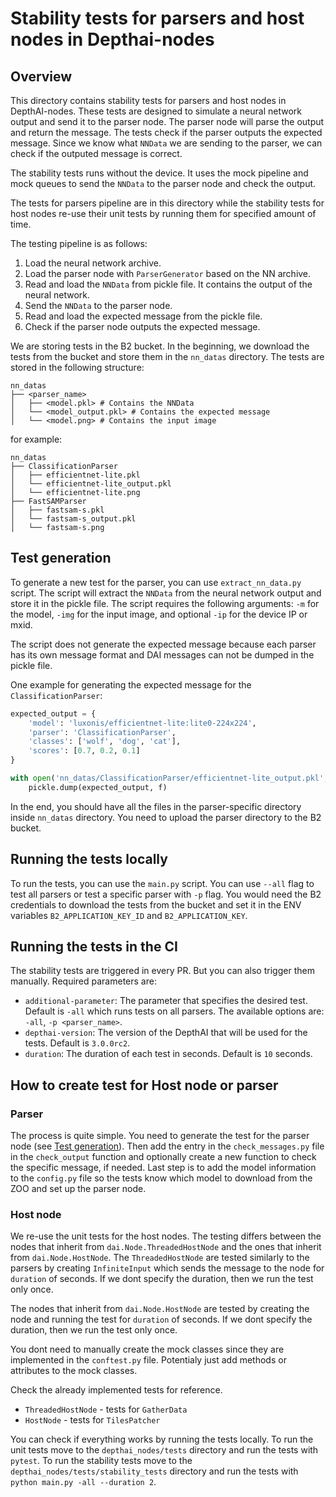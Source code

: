 # Stability tests for parsers and host nodes in Depthai-nodes

## Overview

This directory contains stability tests for parsers and host nodes in DepthAI-nodes. These tests are designed to simulate a neural network output and send it to the parser node. The parser node will parse the output and return the message. The tests check if the parser outputs the expected message. Since we know what `NNData` we are sending to the parser, we can check if the outputed message is correct.

The stability tests runs without the device. It uses the mock pipeline and mock queues to send the `NNData` to the parser node and check the output.

The tests for parsers pipeline are in this directory while the stability tests for host nodes re-use their unit tests by running them for specified amount of time.

The testing pipeline is as follows:

1. Load the neural network archive.
1. Load the parser node with `ParserGenerator` based on the NN archive.
1. Read and load the `NNData` from pickle file. It contains the output of the neural network.
1. Send the `NNData` to the parser node.
1. Read and load the expected message from the pickle file.
1. Check if the parser node outputs the expected message.

We are storing tests in the B2 bucket. In the beginning, we download the tests from the bucket and store them in the `nn_datas` directory. The tests are stored in the following structure:

```
nn_datas
├── <parser_name>
│   ├── <model.pkl> # Contains the NNData
│   └── <model_output.pkl> # Contains the expected message
│   └── <model.png> # Contains the input image
```

for example:

```
nn_datas
├── ClassificationParser
│   ├── efficientnet-lite.pkl
│   └── efficientnet-lite_output.pkl
│   └── efficientnet-lite.png
├── FastSAMParser
│   ├── fastsam-s.pkl
│   └── fastsam-s_output.pkl
│   └── fastsam-s.png
```

## Test generation

To generate a new test for the parser, you can use `extract_nn_data.py` script. The script will extract the `NNData` from the neural network output and store it in the pickle file. The script requires the following arguments: `-m` for the model, `-img` for the input image, and optional `-ip` for the device IP or mxid.

The script does not generate the expected message because each parser has its own message format and DAI messages can not be dumped in the pickle file.

One example for generating the expected message for the `ClassificationParser`:

```python
expected_output = {
    'model': 'luxonis/efficientnet-lite:lite0-224x224',
    'parser': 'ClassificationParser',
    'classes': ['wolf', 'dog', 'cat'],
    'scores': [0.7, 0.2, 0.1]
}

with open('nn_datas/ClassificationParser/efficientnet-lite_output.pkl', 'wb') as f:
    pickle.dump(expected_output, f)
```

In the end, you should have all the files in the parser-specific directory inside `nn_datas` directory. You need to upload the parser directory to the B2 bucket.

## Running the tests locally

To run the tests, you can use the `main.py` script. You can use `--all` flag to test all parsers or test a specific parser with `-p` flag.
You would need the B2 credentials to download the tests from the bucket and set it in the ENV variables `B2_APPLICATION_KEY_ID` and `B2_APPLICATION_KEY`.

## Running the tests in the CI

The stability tests are triggered in every PR. But you can also trigger them manually. Required parameters are:

- `additional-parameter`: The parameter that specifies the desired test. Default is `-all` which runs tests on all parsers. The available options are: `-all`, `-p <parser_name>`.
- `depthai-version`: The version of the DepthAI that will be used for the tests. Default is `3.0.0rc2`.
- `duration`: The duration of each test in seconds. Default is `10` seconds.

## How to create test for Host node or parser

### Parser

The process is quite simple. You need to generate the test for the parser node (see [Test generation](#test-generation)). Then add the entry in the `check_messages.py` file in the `check_output` function and optionally create a new function to check the specific message, if needed. Last step is to add the model information to the `config.py` file so the tests know which model to download from the ZOO and set up the parser node.

### Host node

We re-use the unit tests for the host nodes. The testing differs between the nodes that inherit from `dai.Node.ThreadedHostNode` and the ones that inherit from `dai.Node.HostNode`. The `ThreadedHostNode` are tested similarly to the parsers by creating `InfiniteInput` which sends the message to the node for `duration` of seconds. If we dont specify the duration, then we run the test only once.

The nodes that inherit from `dai.Node.HostNode` are tested by creating the node and running the test for `duration` of seconds. If we dont specify the duration, then we run the test only once.

You dont need to manually create the mock classes since they are implemented in the `conftest.py` file. Potentialy just add methods or attributes to the mock classes.

Check the already implemented tests for reference.

- `ThreadedHostNode` - tests for `GatherData`
- `HostNode` - tests for `TilesPatcher`

You can check if everything works by running the tests locally. To run the unit tests move to the `depthai_nodes/tests` directory and run the tests with `pytest`.
To run the stability tests move to the `depthai_nodes/tests/stability_tests` directory and run the tests with `python main.py -all --duration 2`.
